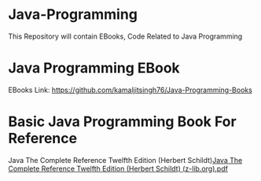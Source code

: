 # Java-Programming
This Repository will contain EBooks, Code Related to Java Programming
# Java Programming EBook
EBooks Link: https://github.com/kamaljitsingh76/Java-Programming-Books
# Basic Java Programming Book For Reference
Java The Complete Reference Twelfth Edition (Herbert Schildt)[Java The Complete Reference Twelfth Edition (Herbert Schildt) (z-lib.org).pdf](https://github.com/kamaljitsingh76/Java-Programming/files/9297698/Java.The.Complete.Reference.Twelfth.Edition.Herbert.Schildt.z-lib.org.pdf)
